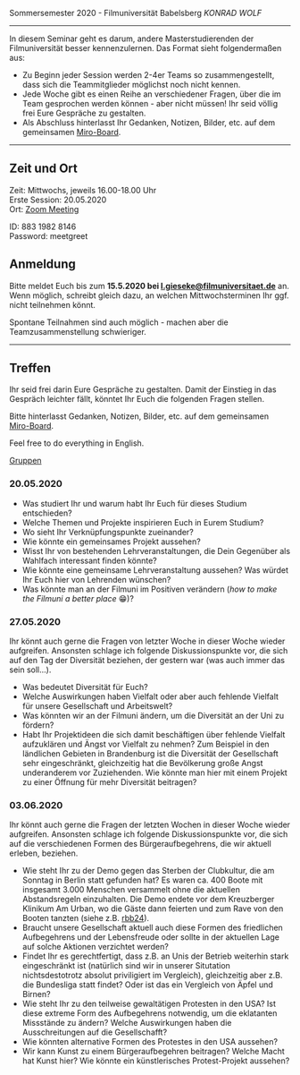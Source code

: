 Sommersemester 2020 - Filmuniversität Babelsberg *KONRAD WOLF*

---

In diesem Seminar geht es darum, andere Masterstudierenden der Filmuniversität besser kennenzulernen. Das Format sieht folgendermaßen aus:

- Zu Beginn jeder Session werden 2-4er Teams so zusammengestellt, dass sich die Teammitglieder möglichst noch nicht kennen.
- Jede Woche gibt es einen Reihe an verschiedener Fragen, über die im Team gesprochen werden können - aber nicht müssen! Ihr seid völlig frei Eure Gespräche zu gestalten.
- Als Abschluss hinterlasst Ihr Gedanken, Notizen, Bilder, etc. auf dem gemeinsamen [Miro-Board](https://miro.com/welcomeonboard/NHIGioq1QrUiKjM5QjdPXgtjg2Ql3iEpkD8bzQtTBvNW82WNil00YbHBVCITUZNq).

---

## Zeit und Ort

Zeit: Mittwochs, jeweils 16.00-18.00 Uhr  
Erste Session: 20.05.2020  
Ort: [Zoom Meeting](https://us02web.zoom.us/j/88319828146?pwd=OG1jY3MwQzlRdkdyNHVJZEtvR0UrUT09)    

ID: 883 1982 8146  
Password: meetgreet  

## Anmeldung

Bitte meldet Euch bis zum **15.5.2020 bei l.gieseke@filmuniversitaet.de** an. Wenn möglich, schreibt gleich dazu, an welchen Mittwochsterminen Ihr ggf. nicht teilnehmen könnt.  

Spontane Teilnahmen sind auch möglich - machen aber die Teamzusammenstellung schwieriger.

---

## Treffen

Ihr seid frei darin Eure Gespräche zu gestalten. Damit der Einstieg in das Gespräch leichter fällt, könntet Ihr Euch die folgenden Fragen stellen.

Bitte hinterlasst Gedanken, Notizen, Bilder, etc. auf dem gemeinsamen [Miro-Board](https://miro.com/welcomeonboard/NHIGioq1QrUiKjM5QjdPXgtjg2Ql3iEpkD8bzQtTBvNW82WNil00YbHBVCITUZNq).

Feel free to do everything in English.

[Gruppen](https://owncloud.gwdg.de/index.php/s/0ZipX9UM0OU96U3)

### 20.05.2020

* Was studiert Ihr und warum habt Ihr Euch für dieses Studium entschieden?
* Welche Themen und Projekte inspirieren Euch in Eurem Studium?
* Wo sieht Ihr Verknüpfungspunkte zueinander?
* Wie könnte ein gemeinsames Projekt aussehen?
* Wisst Ihr von bestehenden Lehrveranstaltungen, die Dein Gegenüber als Wahlfach interessant finden könnte?
* Wie könnte eine gemeinsame Lehrveranstaltung aussehen? Was würdet Ihr Euch hier von Lehrenden wünschen?
* Was könnte man an der Filmuni im Positiven verändern (*how to make the Filmuni a better place* 😁)?

### 27.05.2020

Ihr könnt auch gerne die Fragen von letzter Woche in dieser Woche wieder aufgreifen. Ansonsten schlage ich folgende Diskussionspunkte vor, die sich auf den Tag der Diversität beziehen, der gestern war (was auch immer das sein soll...).

* Was bedeutet Diversität für Euch?
* Welche Auswirkungen haben Vielfalt oder aber auch fehlende Vielfalt für unsere Gesellschaft und Arbeitswelt?
* Was könnten wir an der Filmuni ändern, um die Diversität an der Uni zu fördern?
* Habt Ihr Projektideen die sich damit beschäftigen über fehlende Vielfalt aufzuklären und Ängst vor Vielfalt zu nehmen? Zum Beispiel in den ländlichen Gebieten in Brandenburg ist die Diversität der Gesellschaft sehr eingeschränkt, gleichzeitig hat die Bevölkerung große Angst underanderem vor Zuziehenden. Wie könnte man hier mit einem Projekt zu einer Öffnung für mehr Diversität beitragen?

### 03.06.2020

Ihr könnt auch gerne die Fragen der letzten Wochen in dieser Woche wieder aufgreifen. Ansonsten schlage ich folgende Diskussionspunkte vor, die sich auf die verschiedenen Formen des Bürgeraufbegehrens, die wir aktuell erleben, beziehen.

* Wie steht Ihr zu der Demo gegen das Sterben der Clubkultur, die am Sonntag in Berlin statt gefunden hat? Es waren ca. 400 Boote mit insgesamt 3.000 Menschen versammelt ohne die aktuellen Abstandsregeln einzuhalten. Die Demo endete vor dem Kreuzberger Klinikum Am Urban, wo die Gäste dann feierten und zum Rave von den Booten tanzten (siehe z.B. [rbb24](https://www.rbb24.de/panorama/beitrag/2020/06/berlin-friedrichshain-kreuzberg-treptow-koepenick-3000-menschen-demo-schlauchboote-clubkultur-landwehrkanal.html)). 
* Braucht unsere Gesellschaft aktuell auch diese Formen des friedlichen Aufbegehrens und der Lebensfreude oder sollte in der aktuellen Lage auf solche Aktionen verzichtet werden?
* Findet Ihr es gerechtfertigt, dass z.B. an Unis der Betrieb weiterhin stark eingeschränkt ist (natürlich sind wir in unserer Situtation nichtsdestotrotz absolut priviligiert im Vergleich), gleichzeitig aber z.B. die Bundesliga statt findet? Oder ist das ein Vergleich von Äpfel und Birnen?
* Wie steht Ihr zu den teilweise gewaltätigen Protesten in den USA? Ist diese extreme Form des Aufbegehrens notwendig, um die eklatanten Missstände zu ändern? Welche Auswirkungen haben die Ausschreitungen auf die Gesellschafft?
* Wie könnten alternative Formen des Protestes in den USA aussehen?
* Wir kann Kunst zu einem Bürgeraufbegehren beitragen? Welche Macht hat Kunst hier? Wie könnte ein künstlerisches Protest-Projekt aussehen?









